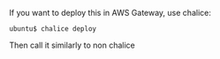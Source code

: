 If you want to deploy this in AWS Gateway, use chalice:

```
ubuntu$ chalice deploy
```

Then call it similarly to non chalice
